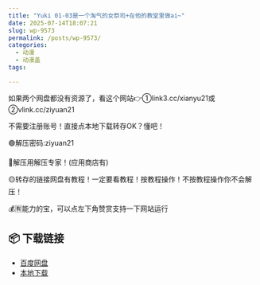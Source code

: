 ```yaml
---
title: "Yuki 01-03是一个淘气的女祭司+在他的教堂里做ai~"
date: 2025-07-14T18:07:21
slug: wp-9573
permalink: /posts/wp-9573/
categories:
  - 动漫
  - 动漫盖
tags:

---
```


如果两个网盘都没有资源了，看这个网站👉①link3.cc/xianyu21或②vlink.cc/ziyuan21

不需要注册账号！直接点本地下载转存OK？懂吧！

🟢解压密码:ziyuan21

🔵解压用解压专家！(应用商店有)

🟡转存的链接网盘有教程！一定要看教程！按教程操作！不按教程操作你不会解压！

💰🈶能力的宝，可以点左下角赞赏支持一下网站运行

## 📦 下载链接
- [百度网盘](https://blziyuan21.com/pay-download/9573?key=9dbc0d3ae0&down_id=0)
- [本地下载](https://blziyuan21.com/pay-download/9573?key=9dbc0d3ae0&down_id=1)

